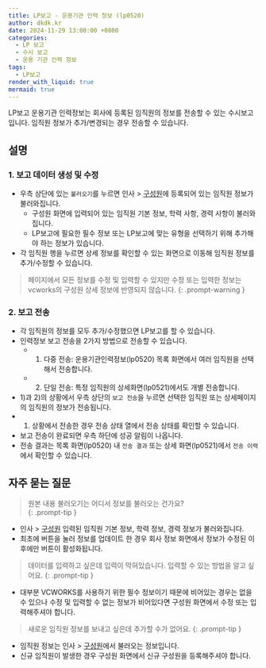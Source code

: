 ```yaml
---
title: LP보고 - 운용기관 인력 정보 (lp0520)
author: dkdk.kr
date: 2024-11-29 13:00:00 +0800
categories:
  - LP 보고
  - 수시 보고
  - 운용 기관 인력 정보
tags:
  - LP보고
render_with_liquid: true
mermaid: true
---
```

LP보고 운용기관 인력정보는 회사에 등록된 임직원의 정보를 전송할 수 있는 수시보고입니다. 임직원 정보가 추가/변경되는 경우 전송할 수 있습니다. 

## 설명  
### 1. 보고 데이터 생성 및 수정
- 우측 상단에 있는 `불러오기`를 누르면 인사 > [구성원](https://vcworks.kr/hr0001)에 등록되어 있는 임직원 정보가 불러와집니다. 
	- 구성원 화면에 입력되어 있는 임직원 기본 정보, 학력 사항, 경력 사항이 불러와집니다.
	- LP보고에 필요한 필수 정보 또는 LP보고에 맞는 유형을 선택하기 위해 추가해야 하는 정보가 있습니다. 
- 각 임직원 행을 누르면 상세 정보를 확인할 수 있는 화면으로 이동해 임직원 정보를 추가/수정할 수 있습니다. 

> 페이지에서 모든 정보를 수정 및 입력할 수 있지만 수정 또는 입력한 정보는 vcworks의 구성원 상세 정보에 반영되지 않습니다.
{: .prompt-warning }

### 2. 보고 전송 
- 각 임직원의 정보를 모두 추가/수정했으면 LP보고를 할 수 있습니다.
- 인력정보 보고 전송을 2가지 방법으로 전송할 수 있습니다.
	- 1) 다중 전송: 운용기관인력정보(lp0520) 목록 화면에서 여러 임직원을 선택해서 전송합니다. 
	- 2) 단일 전송: 특정 임직원의 상세화면(lp0521)에서도 개별 전송합니다.
- 1)과 2)의 상황에서 우측 상단의 `보고 전송`을 누르면 선택한 임직원 또는 상세페이지의 임직원의 정보가 전송됩니다. 
- 1) 상황에서 전송한 경우 전송 상태 열에서 전송 상태를 확인할 수 있습니다.
- 보고 전송이 완료되면 우측 하단에 성공 알림이 나옵니다.
- 전송 결과는 목록 화면(lp0520) 내 `전송 결과` 또는 상세 화면(lp0521)에서 `전송 이력`에서 확인할 수 있습니다.
## 자주 묻는 질문 
> 원본 내용 불러오기는 어디서 정보를 불러오는 건가요?  
{: .prompt-tip }

- 인사 > [구성원](https://vcworks.kr/hr0001) 입력된 임직원 기본 정보, 학력 정보, 경력 정보가 불러와집니다.
- 최초에 버튼을 눌러 정보를 업데이트 한 경우 회사 정보 화면에서 정보가 수정된 이후에만 버튼이 활성화됩니다. 

> 데이터를 입력하고 싶은데 입력이 막혀있습니다. 입력할 수 있는 방법을 알고 싶어요.
{: .prompt-tip }

- 대부분 VCWORKS를 사용하기 위한 필수 정보이기 때문에 비어있는 경우는 없을 수 있으나 수정 및 입력할 수 없는 정보가 비어있다면 구성원 화면에서 수정 또는 입력해주셔야 합니다.

> 새로운 임직원 정보를 보내고 싶은데 추가할 수가 없어요.
{: .prompt-tip }

- 임직원 정보는 인사 > [구성원](https://vcworks.kr/hr0001)에서 불러오는 정보입니다. 
- 신규 임직원이 발생한 경우 구성원 화면에서 신규 구성원을 등록해주셔야 합니다.